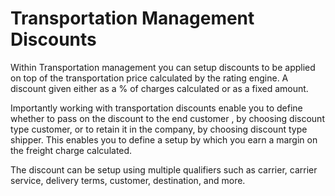 Transportation Management Discounts
===================================

Within Transportation management you can setup discounts to be applied on top of
the transportation price calculated by the rating engine. A discount given
either as a % of charges calculated or as a fixed amount.

Importantly working with transportation discounts enable you to define whether
to pass on the discount to the end customer , by choosing discount type
customer, or to retain it in the company, by choosing discount type shipper.
This enables you to define a setup by which you earn a margin on the freight
charge calculated.

The discount can be setup using multiple qualifiers such as carrier, carrier
service, delivery terms, customer, destination, and more.
